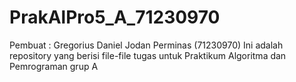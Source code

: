 # PrakAlPro5_A_71230970
Pembuat : Gregorius Daniel Jodan Perminas (71230970)
Ini adalah repository yang berisi file-file tugas untuk Praktikum Algoritma dan Pemrograman grup A

